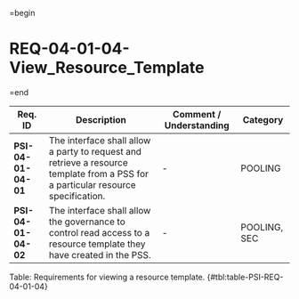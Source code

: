 =begin

# REQ-04-01-04-View_Resource_Template

=end

| Req. ID | Description | Comment / Understanding | Category |
| ------- | ----------- | ----------------------- | -------- |
| __PSI-04-01-04-01__ | The interface shall allow a party to request and retrieve a resource template from a PSS for a particular resource specification. | - | POOLING |
| __PSI-04-01-04-02__ | The interface shall allow the governance to control read access to a resource template they have created in the PSS. | - | POOLING, SEC |

Table: Requirements for viewing a resource template. {#tbl:table-PSI-REQ-04-01-04}
